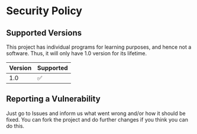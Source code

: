 # Security Policy

## Supported Versions

This project has individual programs for learning purposes, and hence not a
software. Thus, it will only have 1.0 version for its lifetime.

| Version | Supported          |
| ------- | ------------------ |
| 1.0     | :white_check_mark: |

## Reporting a Vulnerability

Just go to Issues and inform us what went wrong and/or how it should be fixed.
You can fork the project and do further changes if you think you can do this.
